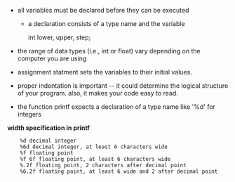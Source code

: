 
- all variables must be declared before they can be executed
    - a declaration consists of a type name and the variable

        int lower, upper, step; 

- the range of data types (i.e., int or float) vary depending on the computer you are using
- assignment statment sets the variables to their initial values.
- proper indentation is important -- it could determine the logical structure of your program. also, it makes your code easy to read. 
- the function printf expects a declaration of a type name like '%d' for integers 

**width specification in printf**

        %d decimal integer
        %6d decimal integer, at least 6 characters wide
        %f floating point
        %f 6f floating point, at least 6 characters wide
        %.2f floating point, 2 characters after decimal point
        %6.2f floating point, at least 6 wide and 2 after decimal point
